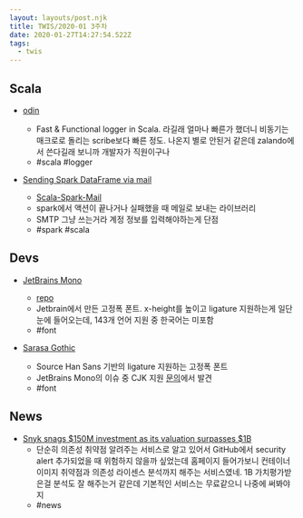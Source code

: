 ```yaml
---
layout: layouts/post.njk
title: TWIS/2020-01 3주차
date: 2020-01-27T14:27:54.522Z
tags:
  - twis
---
```



## Scala
- [odin](https://github.com/valskalla/odin)
	- Fast & Functional logger in Scala. 라길래 얼마나 빠른가 했더니 비동기는 매크로로 돌리는 scribe보다 빠른 정도. 나온지 별로 안된거 같은데 zalando에서 쓴다길래 보니까 개발자가 직원이구나
	- #scala #logger

- [Sending Spark DataFrame via mail](https://medium.com/@n.suthar.online/sending-spark-dataframe-via-mail-f396b1810d89)
	- [Scala-Spark-Mail](https://github.com/NikhilSuthar/Scala-Spark-Mail)
	- spark에서 액션이 끝나거나 실패했을 때 메일로 보내는 라이브러리
	- SMTP 그냥 쓰는거라 계정 정보를 입력해야하는게 단점
	- #spark #scala


## Devs
- [JetBrains Mono](https://www.jetbrains.com/lp/mono)
	- [repo](https://github.com/JetBrains/JetBrainsMono)
	- Jetbrain에서 만든 고정폭 폰트. x-height를 높이고 ligature 지원하는게 일단 눈에 들어오는데, 143개 언어 지원 중 한국어는 미포함
	- #font

- [Sarasa Gothic](https://github.com/be5invis/Sarasa-Gothic)
	- Source Han Sans 기반의 ligature 지원하는 고정폭 폰트
	- JetBrains Mono의 이슈 중 CJK 지원 [문의](https://github.com/JetBrains/JetBrainsMono/issues/20)에서 발견
	- #font


## News
- [Snyk snags $150M investment as its valuation surpasses $1B](https://techcrunch.com/2020/01/21/snyk-snags-150m-investment-as-its-valuation-surpasses-1b)
	- 단순히 의존성 취약점 알려주는 서비스로 알고 있어서 GitHub에서 security alert 추가되었을 때 위험하지 않을까 싶었는데 홈페이지 들어가보니 컨테이너 이미지 취약점과 의존성 라이센스 분석까지 해주는 서비스였네. 1B 가치평가받은걸 분석도 잘 해주는거 같은데 기본적인 서비스는 무료같으니 나중에 써봐야지
	- #news
